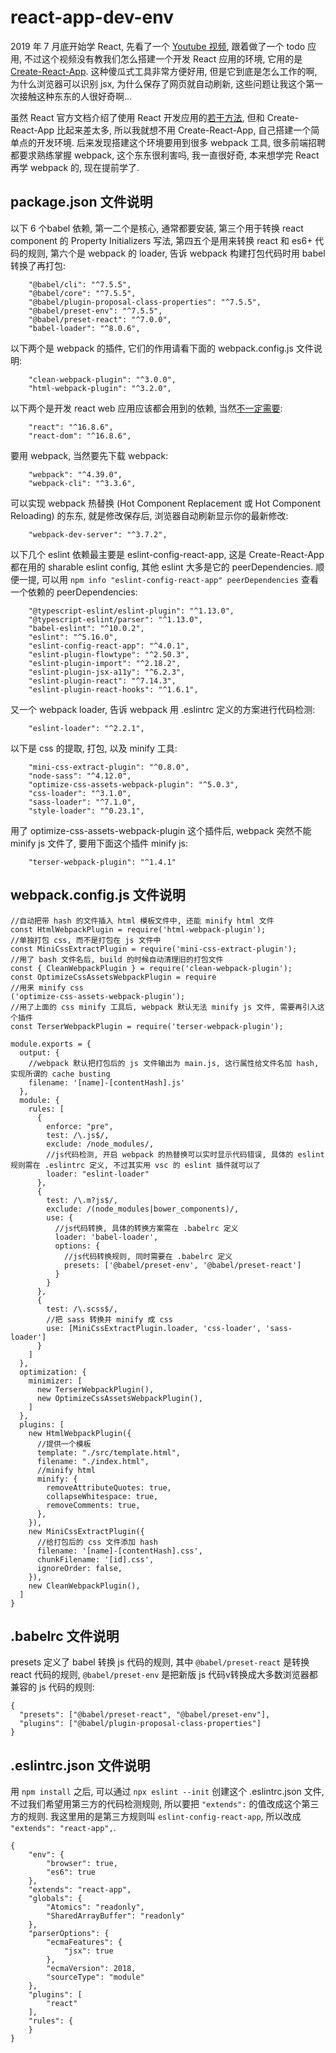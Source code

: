 # react-app-dev-env


2019 年 7 月底开始学 React, 先看了一个 [Youtube 视频](https://www.youtube.com/watch?v=sBws8MSXN7A), 跟着做了一个 todo 应用, 不过这个视频没有教我们怎么搭建一个开发 React 应用的环境, 它用的是 [Create-React-App](https://github.com/facebook/create-react-app). 这种傻瓜式工具非常方便好用, 但是它到底是怎么工作的啊, 为什么浏览器可以识别 jsx, 为什么保存了网页就自动刷新, 这些问题让我这个第一次接触这种东东的人很好奇啊...

虽然 React 官方文档介绍了使用 React 开发应用的[若干方法](https://reactjs.org/docs/add-react-to-a-website.html), 但和 Create-React-App 比起来差太多, 所以我就想不用 Create-React-App, 自己搭建一个简单点的开发环境. 后来发现搭建这个环境要用到很多 webpack 工具, 很多前端招聘都要求熟练掌握 webpack, 这个东东很利害吗, 我一直很好奇, 本来想学完 React 再学 webpack 的, 现在提前学了.



## package.json 文件说明


以下 6 个babel 依赖, 第一二个是核心, 通常都要安装, 第三个用于转换 react component 的 Property Initializers 写法, 第四五个是用来转换 react 和 es6+ 代码的规则, 第六个是 webpack 的 loader, 告诉 webpack 构建打包代码时用 babel 转换了再打包:
```
    "@babel/cli": "^7.5.5",
    "@babel/core": "^7.5.5",
    "@babel/plugin-proposal-class-properties": "^7.5.5",
    "@babel/preset-env": "^7.5.5",
    "@babel/preset-react": "^7.0.0",
    "babel-loader": "^8.0.6",
```

以下两个是 webpack 的插件, 它们的作用请看下面的 webpack.config.js 文件说明:
```
    "clean-webpack-plugin": "^3.0.0",
    "html-webpack-plugin": "^3.2.0",
```

以下两个是开发 react web 应用应该都会用到的依赖, 当然[不一定需要](https://reactjs.org/docs/add-react-to-a-website.html):
```
    "react": "^16.8.6",
    "react-dom": "^16.8.6",
```

要用 webpack, 当然要先下载 webpack:
```
    "webpack": "^4.39.0",
    "webpack-cli": "^3.3.6",
```

可以实现 webpack 热替换 (Hot Component Replacement 或 Hot Component Reloading) 的东东, 就是修改保存后, 浏览器自动刷新显示你的最新修改:
```
    "webpack-dev-server": "^3.7.2",
```

以下几个 eslint 依赖最主要是 eslint-config-react-app, 这是 Create-React-App 都在用的 sharable eslint config, 其他 eslint 大多是它的 peerDependencies. 顺便一提, 可以用 `npm info "eslint-config-react-app" peerDependencies` 查看一个依赖的 peerDependencies:
```
    "@typescript-eslint/eslint-plugin": "^1.13.0",
    "@typescript-eslint/parser": "^1.13.0",
    "babel-eslint": "^10.0.2",
    "eslint": "^5.16.0",
    "eslint-config-react-app": "^4.0.1",
    "eslint-plugin-flowtype": "^2.50.3",
    "eslint-plugin-import": "^2.18.2",
    "eslint-plugin-jsx-a11y": "^6.2.3",
    "eslint-plugin-react": "^7.14.3",
    "eslint-plugin-react-hooks": "^1.6.1",
```

又一个 webpack loader, 告诉 webpack 用 .eslintrc 定义的方案进行代码检测:
```
    "eslint-loader": "^2.2.1",
```

以下是 css 的提取, 打包, 以及 minify 工具:
```
    "mini-css-extract-plugin": "^0.8.0",
    "node-sass": "^4.12.0",
    "optimize-css-assets-webpack-plugin": "^5.0.3",
    "css-loader": "^3.1.0",
    "sass-loader": "^7.1.0",
    "style-loader": "^0.23.1",
```

用了 optimize-css-assets-webpack-plugin 这个插件后, webpack 突然不能 minify js 文件了, 要用下面这个插件 minify js:
```
    "terser-webpack-plugin": "^1.4.1"

```



## webpack.config.js 文件说明


```
//自动把带 hash 的文件插入 html 模板文件中, 还能 minify html 文件
const HtmlWebpackPlugin = require('html-webpack-plugin'); 
//单独打包 css, 而不是打包在 js 文件中
const MiniCssExtractPlugin = require('mini-css-extract-plugin'); 
//用了 bash 文件名后, build 的时候自动清理旧的打包文件
const { CleanWebpackPlugin } = require('clean-webpack-plugin'); 
const OptimizeCssAssetsWebpackPlugin = require
//用来 minify css
('optimize-css-assets-webpack-plugin'); 
//用了上面的 css minify 工具后, webpack 默认无法 minify js 文件, 需要再引入这个插件
const TerserWebpackPlugin = require('terser-webpack-plugin'); 

module.exports = {
  output: {
    //webpack 默认把打包后的 js 文件输出为 main.js, 这行属性给文件名加 hash, 实现所谓的 cache busting
    filename: '[name]-[contentHash].js' 
  },
  module: {
    rules: [
      {
        enforce: "pre",
        test: /\.js$/,
        exclude: /node_modules/,
        //js代码检测, 开启 webpack 的热替换可以实时显示代码错误, 具体的 eslint 规则需在 .eslintrc 定义, 不过其实用 vsc 的 eslint 插件就可以了
        loader: "eslint-loader" 
      },
      {
        test: /\.m?js$/,
        exclude: /(node_modules|bower_components)/,
        use: {
          //js代码转换, 具体的转换方案需在 .babelrc 定义
          loader: 'babel-loader', 
          options: {
            //js代码转换规则, 同时需要在 .babelrc 定义
            presets: ['@babel/preset-env', '@babel/preset-react'] 
          }
        }
      },
      {
        test: /\.scss$/,
        //把 sass 转换并 minify 成 css
        use: [MiniCssExtractPlugin.loader, 'css-loader', 'sass-loader'] 
      }
    ]
  },
  optimization: {
    minimizer: [
      new TerserWebpackPlugin(),
      new OptimizeCssAssetsWebpackPlugin(),
    ]
  },
  plugins: [
    new HtmlWebpackPlugin({
      //提供一个模板
      template: "./src/template.html", 
      filename: "./index.html",
      //minify html
      minify: { 
        removeAttributeQuotes: true,
        collapseWhitespace: true,
        removeComments: true,
      },
    }),
    new MiniCssExtractPlugin({
      //给打包后的 css 文件添加 hash
      filename: '[name]-[contentHash].css', 
      chunkFilename: '[id].css',
      ignoreOrder: false,
    }),
    new CleanWebpackPlugin(),
  ]
}
```



## .babelrc 文件说明


presets 定义了 babel 转换 js 代码的规则, 其中 `@babel/preset-react` 是转换 react 代码的规则, `@babel/preset-env` 是把新版 js 代码v转换成大多数浏览器都兼容的 js 代码的规则:
```
{
  "presets": ["@babel/preset-react", "@babel/preset-env"],
  "plugins": ["@babel/plugin-proposal-class-properties"]
}
```



## .eslintrc.json 文件说明


用 `npm install` 之后, 可以通过 `npx eslint --init` 创建这个 .eslintrc.json 文件, 不过我们希望用第三方的代码检测规则, 所以要把 `"extends":` 的值改成这个第三方的规则. 我这里用的是第三方规则叫 `eslint-config-react-app`, 所以改成 `"extends": "react-app",`.
```
{
    "env": {
        "browser": true,
        "es6": true
    },
    "extends": "react-app",
    "globals": {
        "Atomics": "readonly",
        "SharedArrayBuffer": "readonly"
    },
    "parserOptions": {
        "ecmaFeatures": {
            "jsx": true
        },
        "ecmaVersion": 2018,
        "sourceType": "module"
    },
    "plugins": [
        "react"
    ],
    "rules": {
    }
}
```
